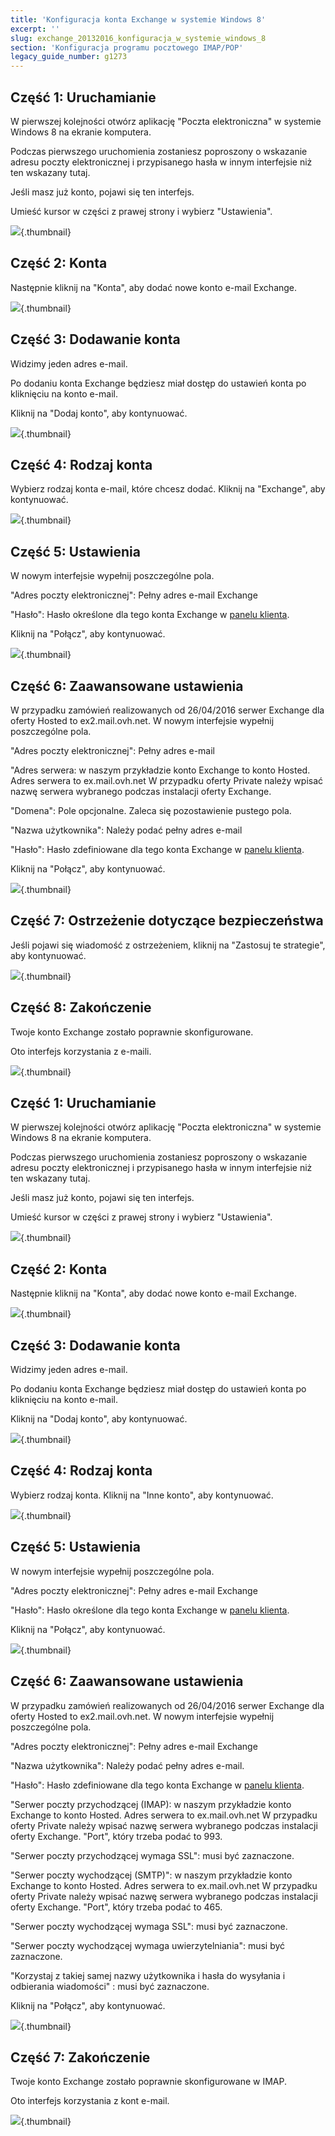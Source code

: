 ```yaml
---
title: 'Konfiguracja konta Exchange w systemie Windows 8'
excerpt: ''
slug: exchange_20132016_konfiguracja_w_systemie_windows_8
section: 'Konfiguracja programu pocztowego IMAP/POP'
legacy_guide_number: g1273
---
```


## Część 1: Uruchamianie
W pierwszej kolejności otwórz aplikację "Poczta elektroniczna" w systemie Windows 8 na ekranie komputera.

Podczas pierwszego uruchomienia zostaniesz poproszony o wskazanie adresu poczty elektronicznej i przypisanego hasła w innym interfejsie niż ten wskazany tutaj.

Jeśli masz już konto, pojawi się ten interfejs.

Umieść kursor w części z prawej strony i wybierz "Ustawienia".

![](images/img_1107.jpg){.thumbnail}


## Część 2: Konta
Następnie kliknij na "Konta", aby dodać nowe konto e-mail Exchange.

![](images/img_1108.jpg){.thumbnail}


## Część 3: Dodawanie konta
Widzimy jeden adres e-mail. 

Po dodaniu konta Exchange będziesz miał dostęp do ustawień konta po kliknięciu na konto e-mail.

Kliknij na "Dodaj konto", aby kontynuować.

![](images/img_1109.jpg){.thumbnail}


## Część 4: Rodzaj konta
Wybierz rodzaj konta e-mail, które chcesz dodać. Kliknij na "Exchange", aby kontynuować.

![](images/img_1110.jpg){.thumbnail}


## Część 5: Ustawienia
W nowym interfejsie wypełnij poszczególne pola.

"Adres poczty elektronicznej": Pełny adres e-mail Exchange

"Hasło": Hasło określone dla tego konta Exchange w [panelu klienta](https://www.ovh.com/manager/web/login.html).

Kliknij na "Połącz", aby kontynuować.

![](images/img_1111.jpg){.thumbnail}


## Część 6: Zaawansowane ustawienia
W przypadku zamówień realizowanych od 26/04/2016 serwer Exchange dla oferty Hosted to ex2.mail.ovh.net.
W nowym interfejsie wypełnij poszczególne pola.

"Adres poczty elektronicznej": Pełny adres e-mail

"Adres serwera: w naszym przykładzie konto Exchange to konto Hosted. Adres serwera to ex.mail.ovh.net
W przypadku oferty Private należy wpisać nazwę serwera wybranego podczas instalacji oferty Exchange.

"Domena": Pole opcjonalne. Zaleca się pozostawienie pustego pola.

"Nazwa użytkownika": Należy podać pełny adres e-mail

"Hasło": Hasło zdefiniowane dla tego konta Exchange w [panelu klienta](https://www.ovh.com/manager/web/login.html).

Kliknij na "Połącz", aby kontynuować.

![](images/img_1112.jpg){.thumbnail}


## Część 7: Ostrzeżenie dotyczące bezpieczeństwa
Jeśli pojawi się wiadomość z ostrzeżeniem, kliknij na "Zastosuj te strategie", aby kontynuować.

![](images/img_1113.jpg){.thumbnail}


## Część 8: Zakończenie
Twoje konto Exchange zostało poprawnie skonfigurowane. 

Oto interfejs korzystania z e-maili.

![](images/img_1114.jpg){.thumbnail}


## Część 1: Uruchamianie
W pierwszej kolejności otwórz aplikację "Poczta elektroniczna" w systemie Windows 8 na ekranie komputera.

Podczas pierwszego uruchomienia zostaniesz poproszony o wskazanie adresu poczty elektronicznej i przypisanego hasła w innym interfejsie niż ten wskazany tutaj.

Jeśli masz już konto, pojawi się ten interfejs.

Umieść kursor w części z prawej strony i wybierz "Ustawienia".

![](images/img_1115.jpg){.thumbnail}


## Część 2: Konta
Następnie kliknij na "Konta", aby dodać nowe konto e-mail Exchange.

![](images/img_1116.jpg){.thumbnail}


## Część 3: Dodawanie konta
Widzimy jeden adres e-mail. 

Po dodaniu konta Exchange będziesz miał dostęp do ustawień konta po kliknięciu na konto e-mail.

Kliknij na "Dodaj konto", aby kontynuować.

![](images/img_1117.jpg){.thumbnail}


## Część 4: Rodzaj konta
Wybierz rodzaj konta. Kliknij na "Inne konto", aby kontynuować.

![](images/img_1118.jpg){.thumbnail}


## Część 5: Ustawienia
W nowym interfejsie wypełnij poszczególne pola.

"Adres poczty elektronicznej": Pełny adres e-mail Exchange

"Hasło": Hasło określone dla tego konta Exchange w [panelu klienta](https://www.ovh.com/manager/web/login.html).

Kliknij na "Połącz", aby kontynuować.

![](images/img_1119.jpg){.thumbnail}


## Część 6: Zaawansowane ustawienia
W przypadku zamówień realizowanych od 26/04/2016 serwer Exchange dla oferty Hosted to ex2.mail.ovh.net.
W nowym interfejsie wypełnij poszczególne pola.

"Adres poczty elektronicznej": Pełny adres e-mail Exchange

"Nazwa użytkownika": Należy podać pełny adres e-mail.

"Hasło": Hasło zdefiniowane dla tego konta Exchange w [panelu klienta](https://www.ovh.com/manager/web/login.html).

"Serwer poczty przychodzącej (IMAP): w naszym przykładzie konto Exchange to konto Hosted. Adres serwera to ex.mail.ovh.net
W przypadku oferty Private należy wpisać nazwę serwera wybranego podczas instalacji oferty Exchange.
"Port", który trzeba podać to 993.

"Serwer poczty przychodzącej wymaga SSL": musi być zaznaczone.

"Serwer poczty wychodzącej (SMTP)": w naszym przykładzie konto Exchange to konto Hosted. Adres serwera to ex.mail.ovh.net
W przypadku oferty Private należy wpisać nazwę serwera wybranego podczas instalacji oferty Exchange.
"Port", który trzeba podać to 465.

"Serwer poczty wychodzącej wymaga SSL": musi być zaznaczone.

"Serwer poczty wychodzącej wymaga uwierzytelniania": musi być zaznaczone.

"Korzystaj z takiej samej nazwy użytkownika i hasła do wysyłania i odbierania wiadomości" : musi być zaznaczone.

Kliknij na "Połącz", aby kontynuować.

![](images/img_1120.jpg){.thumbnail}


## Część 7: Zakończenie
Twoje konto Exchange zostało poprawnie skonfigurowane w IMAP. 

Oto interfejs korzystania z kont e-mail.

![](images/img_1121.jpg){.thumbnail}

